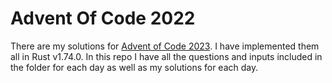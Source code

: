 # Advent Of Code 2022

There are my solutions for [Advent of Code 2023](https://adventofcode.com/2023/). I have implemented them all in Rust v1.74.0. In this repo I have all the questions and inputs included in the folder for each day as well as my solutions for each day.
